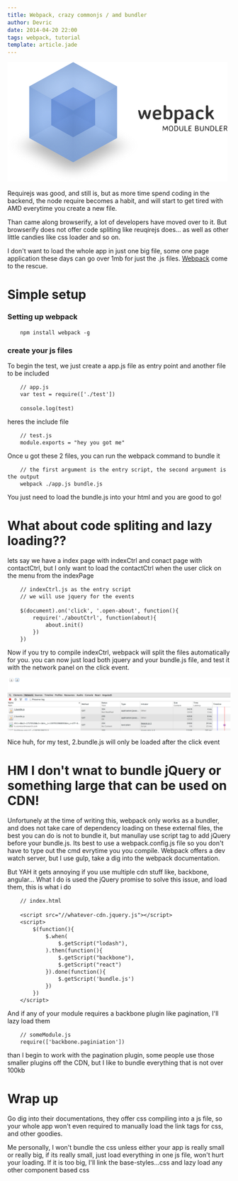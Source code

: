 ```yaml
---
title: Webpack, crazy commonjs / amd bundler
author: Devric
date: 2014-04-20 22:00
tags: webpack, tutorial
template: article.jade
---
```


![Webpack](logo.png)

Requirejs was good, and still is, but as more time spend coding in the backend, the node require becomes a habit, and will start to get tired with AMD everytime you create a new file. 

Than came along browserify, a lot of developers have moved over to it. But browserify does not offer code spliting like reuqirejs does... as well as other little candies like css loader and so on. 

I don't want to load the whole app in just one big file, some one page application these days can go over 1mb for just the .js files. [Webpack](http://webpack.github.io) come to the rescue.

<span class="more"></span>

# Simple setup

### Setting up webpack

        npm install webpack -g

### create your js files

To begin the test, we just create a app.js file as entry point and another file to be included

        // app.js
        var test = require(['./test'])

        console.log(test)

heres the include file

        // test.js
        module.exports = "hey you got me"

Once u got these 2 files, you can run the webpack command to bundle it

        // the first argument is the entry script, the second argument is the output
        webpack ./app.js bundle.js

You just need to load the bundle.js into your html and you are good to go!

# What about code spliting and lazy loading??

lets say we have a index page with indexCtrl and conact page with contactCtrl, but I only want to load the contactCtrl when the user click on the menu from the indexPage

        // indexCtrl.js as the entry script
        // we will use jquery for the events
        
        $(document).on('click', '.open-about', function(){
            require('./aboutCtrl', function(about){
                about.init()
            })
        })

Now if you try to compile indexCtrl, webpack will split the files automatically for you.
you can now just load both jquery and your bundle.js file, and test it with the network panel on the click event. 

![network](network.png)

Nice huh, for my test, 2.bundle.js will only be loaded after the click event

# HM I don't wnat to bundle jQuery or something large that can be used on CDN!

Unfortunely at the time of writing this, webpack only works as a bundler, and does not take care of dependency loading on these external files, the best you can do is not to bundle it, but manullay use script tag to add jQuery before your bundle.js. Its best to use a webpack.config.js file so you don't have to type out the cmd evrytime you you compile. Webpack offers a dev watch server, but I use gulp, take a dig into the webpack documentation.

But YAH it gets annoying if you use multiple cdn stuff like, backbone, angular... What I do is used the jQuery promise to solve this issue, and load them, this is what i do

        // index.html
        
        <script src="//whatever-cdn.jquery.js"></script>
        <script>
            $(function(){
                $.when(
                    $.getScript("lodash"),
                ).then(function(){
                    $.getScript("backbone"),
                    $.getScript("react")
                }).done(function(){
                    $.getScript('bundle.js')
                })
            })
        </script>

And if any of your module requires a backbone plugin like pagination, I'll lazy load them

        // someModule.js
        require(['backbone.paginiation'])

than I begin to work with the pagination plugin, some people use those smaller plugins off the CDN, but I like to bundle everything that is not over 100kb

# Wrap up

Go dig into their documentations, they offer css compiling into a js file, so your whole app won't even required to manually load the link tags for css, and other goodies.

Me personally, I won't bundle the css unless either your app is really small or really big, if its really small, just load everything in one js file, won't hurt your loading. If it is too big, I'll link the base-styles...css and lazy load any other component based css

